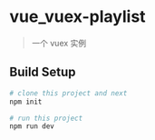 # vue_vuex-playlist

> 一个 vuex 实例

## Build Setup

``` bash
# clone this project and next
npm init

# run this project
npm run dev
```
